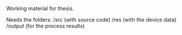 Working material for thesis.

Needs the folders:
/src (with source code)
/res (with the device data)
/output (for the process results)
